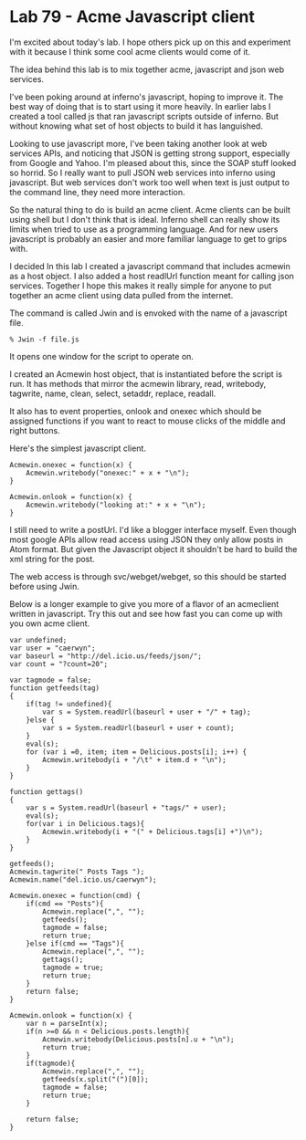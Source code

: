 # Lab 79 - Acme Javascript client

I'm excited about today's lab. I hope others pick up on this 
and experiment with it
because I think some cool acme clients would come of it.

The idea behind this lab is to mix together acme, javascript and json web services.

I've been poking around at inferno's javascript, hoping to improve it. 
The best way of doing that is to start using it more heavily.  In earlier labs
I created a tool called js that ran javascript scripts outside of inferno. 
But without knowing what set of host objects to build it has languished.

Looking to use javascript more, I've been taking another 
look at web services APIs, and noticing
that JSON is getting strong support, especially from Google and Yahoo.
I'm pleased about this, since the SOAP stuff looked so horrid.
So I really want to pull JSON web services into inferno using javascript.
But web services
don't work too well when text is just output to the command line, they need more
interaction. 

So the natural thing to do is build an acme client. Acme clients can
be built using shell but I don't think that is ideal. Inferno shell
can really show its limits when tried to use as a programming
language. And for new users javascript is probably an easier
and more familiar language to get to grips with.

I decided In this lab I created a javascript command that includes acmewin as
a host object. I also added a host readlUrl function meant for calling json
services.  Together I hope this makes it really simple for anyone to
put together an acme client using data pulled from the internet.

The command is called Jwin and is envoked with the name of
a javascript file.

	% Jwin -f file.js

It opens one window for the script to operate on.

I created an Acmewin host object, that is instantiated before the script
is run. It has methods that mirror the acmewin library, read, writebody,
tagwrite, name, clean, select, setaddr, replace, readall.

It also has to event properties, onlook and onexec which should
be assigned functions if you want to react to mouse clicks
of the middle and right buttons.

Here's the simplest javascript client.

	Acmewin.onexec = function(x) {
		Acmewin.writebody("onexec:" + x + "\n");
	}
	
	Acmewin.onlook = function(x) {
		Acmewin.writebody("looking at:" + x + "\n");
	}

I still need to write a postUrl. I'd like a blogger interface myself.
Even though most google APIs allow read access using JSON they
only allow posts in Atom format. But given the Javascript object
it shouldn't be hard to build the xml string for the post.

The web access is through svc/webget/webget, so this
should be started before using Jwin. 

Below is a longer example to give you more of a flavor
of an acmeclient written in javascript. Try this out and
see how fast you can come up with you own acme client.

	var undefined;
	var user = "caerwyn";
	var baseurl = "http://del.icio.us/feeds/json/";
	var count = "?count=20";
	
	var tagmode = false;
	function getfeeds(tag)
	{
		if(tag != undefined){
			var s = System.readUrl(baseurl + user + "/" + tag);
		}else {
			var s = System.readUrl(baseurl + user + count);
		}
		eval(s);
		for (var i =0, item; item = Delicious.posts[i]; i++) {
			Acmewin.writebody(i + "/\t" + item.d + "\n");
		}
	}
	
	function gettags()
	{
		var s = System.readUrl(baseurl + "tags/" + user);
		eval(s);
		for(var i in Delicious.tags){
			Acmewin.writebody(i + "(" + Delicious.tags[i] +")\n");
		}	
	}
	
	getfeeds();
	Acmewin.tagwrite(" Posts Tags ");
	Acmewin.name("del.icio.us/caerwyn");
	
	Acmewin.onexec = function(cmd) {
		if(cmd == "Posts"){
			Acmewin.replace(",", "");
			getfeeds();
			tagmode = false;
			return true;
		}else if(cmd == "Tags"){
			Acmewin.replace(",", "");
			gettags();
			tagmode = true;
			return true;
		}
		return false;
	}
	
	Acmewin.onlook = function(x) {
		var n = parseInt(x);
		if(n >=0 && n < Delicious.posts.length){
			Acmewin.writebody(Delicious.posts[n].u + "\n");
			return true;
		}
		if(tagmode){
			Acmewin.replace(",", "");
			getfeeds(x.split("(")[0]);
			tagmode = false;
			return true;
		}
			
		return false;
	}

